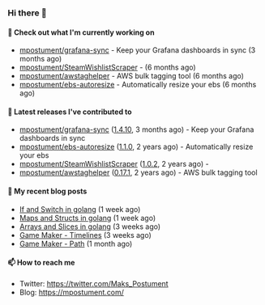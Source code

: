 ### Hi there 👋

#### 👷 Check out what I'm currently working on

- [mpostument/grafana-sync](https://github.com/mpostument/grafana-sync) - Keep your Grafana dashboards in sync (3 months ago)
- [mpostument/SteamWishlistScraper](https://github.com/mpostument/SteamWishlistScraper) -  (6 months ago)
- [mpostument/awstaghelper](https://github.com/mpostument/awstaghelper) - AWS bulk tagging tool (6 months ago)
- [mpostument/ebs-autoresize](https://github.com/mpostument/ebs-autoresize) - Automatically resize your ebs (6 months ago)

#### 🔭 Latest releases I've contributed to

- [mpostument/grafana-sync](https://github.com/mpostument/grafana-sync) ([1.4.10](https://github.com/mpostument/grafana-sync/releases/tag/1.4.10), 3 months ago) - Keep your Grafana dashboards in sync
- [mpostument/ebs-autoresize](https://github.com/mpostument/ebs-autoresize) ([1.1.0](https://github.com/mpostument/ebs-autoresize/releases/tag/1.1.0), 2 years ago) - Automatically resize your ebs
- [mpostument/SteamWishlistScraper](https://github.com/mpostument/SteamWishlistScraper) ([1.0.2](https://github.com/mpostument/SteamWishlistScraper/releases/tag/1.0.2), 2 years ago) - 
- [mpostument/awstaghelper](https://github.com/mpostument/awstaghelper) ([0.17.1](https://github.com/mpostument/awstaghelper/releases/tag/0.17.1), 2 years ago) - AWS bulk tagging tool

#### 📜 My recent blog posts

- [If and Switch in golang](https://mpostument.com/2022/12/09/go-if-switch/) (1 week ago)
- [Maps and Structs in golang](https://mpostument.com/2022/12/03/go-maps-structs/) (1 week ago)
- [Arrays and Slices in golang](https://mpostument.com/2022/11/23/go-arrays-slices/) (3 weeks ago)
- [Game Maker - Timelines](https://mpostument.com/2022/11/19/timeline/) (3 weeks ago)
- [Game Maker - Path](https://mpostument.com/2022/11/16/path/) (1 month ago)

#### 📫 How to reach me

- Twitter: https://twitter.com/Maks_Postument
- Blog: https://mpostument.com/
